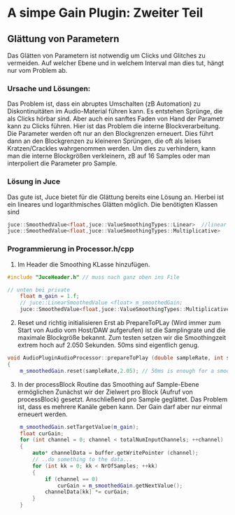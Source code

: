 # A simpe Gain Plugin: Zweiter Teil 

## Glättung von Parametern
Das Glätten von Parametern ist notwendig um Clicks und Glitches zu vermeiden. Auf welcher Ebene und in welchem Interval man dies tut, hängt nur vom Problem ab. 

### Ursache und Lösungen:

Das Problem ist, dass ein abruptes Umschalten (zB Automation) zu Diskontinuitäten im Audio-Material führen kann. Es entstehen Sprünge, die als Clicks hörbar sind. Aber auch ein sanftes Faden von Hand der Parametr kann zu Clicks führen. Hier ist das Problem die interne Blockverarbeitung. Die Parameter werden oft nur an den Blockgrenzen erneuert. Dies führt dann an den Blockgrenzen zu kleineren Sprüngen, die oft als leises Kratzen/Crackles wahrgenommen werden. Um dies zu verhindern, kann man die interne Blockgrößen verkleinern, zB auf 16 Samples oder man interpoliert die Parameter pro Sample. 

### Lösung in Juce
Das gute ist, Juce bietet für die Glättung bereits eine Lösung an. Hierbei ist ein lineares und logarithmisches Glätten möglich. Die benötigten Klassen sind
```cpp
juce::SmoothedValue<float,juce::ValueSmoothingTypes::Linear>  //linear
juce::SmoothedValue<float,juce::ValueSmoothingTypes::Multiplicative>   //log (muss immer groesser Null sein)
```

### Programmierung in Processor.h/cpp

1. Im Header die Smoothing KLasse hinzufügen. 
```cpp
#include "JuceHeader.h" // muss nach ganz oben ins File

// unten bei private    
    float m_gain = 1.f;
    // juce::LinearSmoothedValue <float> m_smoothedGain;
    juce::SmoothedValue<float,juce::ValueSmoothingTypes::Multiplicative> m_smoothedGain;
```

2. Reset und richtig initialisieren
Erst ab PrepareToPLay (Wird immer zum Start von Audio vom Host/DAW aufgerufen) ist die Samplingrate und die maximale Blockgröße bekannt. Zum testen setzen wir die Smoothingzeit extrem hoch auf 2.050 Sekunden. 50ms sind eigentlich genug. 
```cpp
void AudioPluginAudioProcessor::prepareToPlay (double sampleRate, int samplesPerBlock)
{
    m_smoothedGain.reset(sampleRate,2.05); // 50ms is enough for a smooth gain, 
```

3. In der processBlock Routine das Smoothing auf Sample-Ebene ermöglichen
Zunächst wir der Zielwert pro Block (Aufruf von processBlock) gesetzt. Anschließend pro Sample geglättet.
Das Problem ist, dass es mehrere Kanäle geben kann. Der Gain darf aber nur einmal erneuert werden.
```cpp
    m_smoothedGain.setTargetValue(m_gain);
    float curGain;
    for (int channel = 0; channel < totalNumInputChannels; ++channel)
    {
        auto* channelData = buffer.getWritePointer (channel);
        // ..do something to the data...
        for (int kk = 0; kk < NrOfSamples; ++kk)
        {
            if (channel == 0)
                curGain = m_smoothedGain.getNextValue();
            channelData[kk] *= curGain;
        }
    }
```




